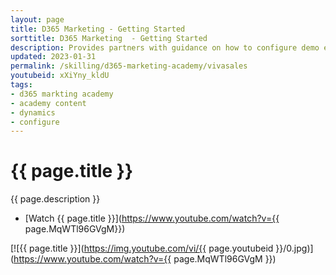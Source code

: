 ```yaml
---
layout: page
title: D365 Marketing - Getting Started
sorttitle: D365 Marketing  - Getting Started
description: Provides partners with guidance on how to configure demo enviornments and getting started with D365 Marketing
updated: 2023-01-31
permalink: /skilling/d365-marketing-academy/vivasales
youtubeid: xXiYny_kldU
tags: 
- d365 markting academy
- academy content
- dynamics
- configure
---
```


# {{ page.title }}

{{ page.description }}

* [Watch {{ page.title }}](https://www.youtube.com/watch?v={{ page.MqWTl96GVgM}})

[![{{ page.title }}](https://img.youtube.com/vi/{{ page.youtubeid }}/0.jpg)](https://www.youtube.com/watch?v={{ page.MqWTl96GVgM }})
